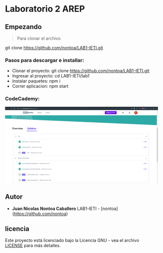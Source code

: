 # Laboratorio 2 AREP


## Empezando

>Para clonar el archivo 

git clone https://github.com/nontoa/LAB1-IETI.git
>

### Pasos para descargar e installar:

* Clonar el proyecto: git clone https://github.com/nontoa/LAB1-IETI.git
* Ingresar al proyecto: cd LAB1-IETI/lab1
* Instalar paquetes: npm i
* Correr aplicacion: npm start

### CodeCademy: 

![Screenshot](Image.PNG)

## Autor

* **Juan Nicolas Nontoa Caballero**  LAB1-IETI - [nontoa] (https://github.com/nontoa)

## licencia

Este proyecto está licenciado bajo la Licencia GNU - vea el archivo [LICENSE](LICENSE) para más detalles.
